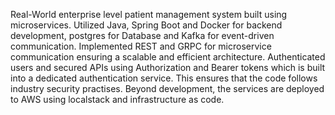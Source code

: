 Real-World enterprise level patient management system built using microservices.
Utilized Java, Spring Boot and Docker for backend development, postgres for Database and Kafka for event-driven communication.
Implemented REST and GRPC for microservice communication ensuring a scalable and efficient architecture.
Authenticated users and secured APIs using Authorization and Bearer tokens which is built into a dedicated authentication service. This ensures that the code follows industry security practises.
Beyond development, the services are deployed to AWS using localstack and infrastructure as code.
